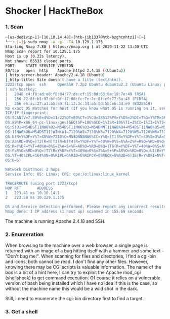 # Shocker | HackTheBox

### 1. Scan
```bash
─[us-dedivip-1]─[10.10.14.48]─[htb-jib1337@htb-bzghcnhtz1]─[~]
└──╼ [★]$ sudo nmap -A -p- -T4 10.129.1.175
Starting Nmap 7.80 ( https://nmap.org ) at 2020-11-22 13:30 UTC
Nmap scan report for 10.129.1.175
Host is up (0.22s latency).
Not shown: 65533 closed ports
PORT     STATE SERVICE VERSION
80/tcp   open  http    Apache httpd 2.4.18 ((Ubuntu))
|_http-server-header: Apache/2.4.18 (Ubuntu)
|_http-title: Site doesn't have a title (text/html).
2222/tcp open  ssh     OpenSSH 7.2p2 Ubuntu 4ubuntu2.2 (Ubuntu Linux; protocol 2.0)
| ssh-hostkey: 
|   2048 c4:f8:ad:e8:f8:04:77:de:cf:15:0d:63:0a:18:7e:49 (RSA)
|   256 22:8f:b1:97:bf:0f:17:08:fc:7e:2c:8f:e9:77:3a:48 (ECDSA)
|_  256 e6:ac:27:a3:b5:a9:f1:12:3c:34:a5:5d:5b:eb:3d:e9 (ED25519)
No exact OS matches for host (If you know what OS is running on it, see https://nmap.org/submit/ ).
TCP/IP fingerprint:
OS:SCAN(V=7.80%E=4%D=11/22%OT=80%CT=1%CU=38512%PV=Y%DS=2%DC=T%G=Y%TM=5FBA68
OS:89%P=x86_64-pc-linux-gnu)SEQ(SP=106%GCD=1%ISR=106%TI=Z%CI=I%II=I%TS=8)OP
OS:S(O1=M54DST11NW6%O2=M54DST11NW6%O3=M54DNNT11NW6%O4=M54DST11NW6%O5=M54DST
OS:11NW6%O6=M54DST11)WIN(W1=7120%W2=7120%W3=7120%W4=7120%W5=7120%W6=7120)EC
OS:N(R=Y%DF=Y%T=40%W=7210%O=M54DNNSNW6%CC=Y%Q=)T1(R=Y%DF=Y%T=40%S=O%A=S+%F=
OS:AS%RD=0%Q=)T2(R=N)T3(R=N)T4(R=Y%DF=Y%T=40%W=0%S=A%A=Z%F=R%O=%RD=0%Q=)T5(
OS:R=Y%DF=Y%T=40%W=0%S=Z%A=S+%F=AR%O=%RD=0%Q=)T6(R=Y%DF=Y%T=40%W=0%S=A%A=Z%
OS:F=R%O=%RD=0%Q=)T7(R=Y%DF=Y%T=40%W=0%S=Z%A=S+%F=AR%O=%RD=0%Q=)U1(R=Y%DF=N
OS:%T=40%IPL=164%UN=0%RIPL=G%RID=G%RIPCK=G%RUCK=G%RUD=G)IE(R=Y%DFI=N%T=40%C
OS:D=S)

Network Distance: 2 hops
Service Info: OS: Linux; CPE: cpe:/o:linux:linux_kernel

TRACEROUTE (using port 1723/tcp)
HOP RTT       ADDRESS
1   223.41 ms 10.10.14.1
2   223.58 ms 10.129.1.175

OS and Service detection performed. Please report any incorrect results at https://nmap.org/submit/ .
Nmap done: 1 IP address (1 host up) scanned in 155.69 seconds
```
The machine is running Apache 2.4.18 and SSH.

### 2. Enumeration
When browsing to the machine over a web browser, a single page is returned with an image of a bug hitting itself with a hammer and some text - "Don't bug me!". When scanning for files and directories, I find a cgi-bin and icons, both cannot be read. I don't find any other files. However, knowing there may be CGI scripts is valuable information. The name of the box is a bit of a hint here, I can try to exploit the Apache mod_cgi (shellshock) to get command execution. Of course it relies on a vulnerable version of bash being installed which I have no idea if this is the case, so without the machine name this would be a wild shot in the dark.

Still, I need to enumerate the cgi-bin directory first to find a target.

### 3. Get a shell


